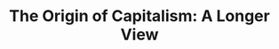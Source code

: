 ---
"\uFEFFauthor_sort": Wood, Ellen Meiksins
authors: Ellen Meiksins Wood
comments: ''
cover: "/Users/Raman/Calibre Library/Ellen Meiksins Wood/The Origin of Capitalism_
  A Longer View (184)/cover.jpg"
formats: mobi
id: '184'
identifiers: ''
isbn: ''
languages: ''
library_name: Calibre Library
pubdate: '0101-01-01T09:00:00+09:00'
publisher: ''
rating: ''
series: ''
series_index: '1.0'
size: '557687'
tags: ''
timestamp: '0101-01-01T09:00:00+09:00'
title: 'The Origin of Capitalism: A Longer View'
title_sort: 'Origin of Capitalism: A Longer View, The'
uuid: ef7fcdc0-73e7-4eba-ab54-19bc342a05d3
"#format": MOBI
layout: book
link: false
---